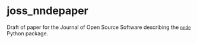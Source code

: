 # joss_nndepaper
Draft of paper for the Journal of Open Source Software describing the [`nnde`](https://github.com/elwinter/nnde) Python package.
